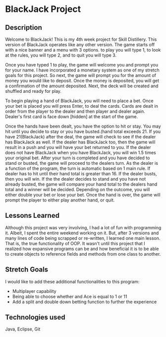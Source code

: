 # BlackJack Project

## Description
Welcome to BlackJack! This is my 4th week project for Skill Distillery. This version of BlackJack operates like any other version. The game starts off with a nice banner and a menu with 3 options. to play you will type 1, to look at the rules, you will type 2, and to quit you will type 3. 

Once you have typed 1 to play, the game will welcome you and prompt you for your name. I have incorporated a monetary system as one of my stretch goals for this project. So next, the game will prompt you for the amount of money you would like to deposit. Once the money is deposited, you will get a confirmation of the amount deposited. Next, the deck will be created and shuffled and ready for play.

To begin playing a hand of BlackJack, you will need to place a bet. Once your bet is placed you will press Enter, to deal the cards. Cards are dealt in order from the player to the dealer and then player and dealer again. Dealer's first card is face down [hidden] at the start of the game. 

Once the hands have been dealt, you have the option to hit or stay. You may hit until you decide to stay or you have busted.(hand total exceeds 21. If you have 21(BlackJack) after the deal, the game will check to see if the dealer has BlackJack as well. If the dealer has BlackJack too, then the game will result in a push and you will have your bet returned to you. If the dealer does not have BlackJack when you have BlackJack, you will win 1.5 times your original bet. After your turn is completed and you have decided to stand or busted, the game will proceed to the dealers turn. As the dealer is a function of the program, the turn is automatic based on 1 main rule. If dealer has to hit until their hand total is greater than 16. If the dealer busts, then you will win. If the the dealer decides to stand and you have not already busted, the game will compare your hand total to the dealers hand total and a winner will be decided. Depending on the outcome, you will either double your bet or lose your bet. Once the hand is over, the game will prompt the player to either play another hand, or quit.  

## Lessons Learned
Although this project was very involving, I had a lot of fun with programming it. Albeit, I spent the entire weekend working on it. But, after 3 versions and many lines of code being scrapped or re-written, I learned one main lesson. That is, the true functionality of OOP. It wasn't until this project that I realized how expansive programs can be and how beneficial it is to be able to create objects to reference fields and methods from one class to another. 

## Stretch Goals
I would like to add these additional functionalities to this program:

- Multiplayer capability
- Being able to choose whether and Ace is equal to 1 or 11
- Add a split and double down betting function to further the experience


## Technologies used
Java, Eclipse, Git